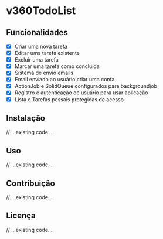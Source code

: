 # v360TodoList

## Funcionalidades

- [x] Criar uma nova tarefa
- [x] Editar uma tarefa existente
- [x] Excluir uma tarefa
- [x] Marcar uma tarefa como concluída
- [x] Sistema de envio emails
- [x] Email enviado ao usuário criar uma conta
- [x] ActionJob e SolidQueue configurados para backgroundjob
- [x] Registro e autenticação de usuário para usar aplicação
- [x] Lista e Tarefas pessais protegidas de acesso

## Instalação

// ...existing code...

## Uso

// ...existing code...

## Contribuição

// ...existing code...

## Licença

// ...existing code...
